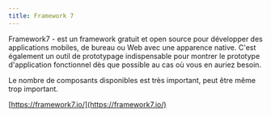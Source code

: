 ```yaml
---
title: Framework 7
---
```


Framework7 - est un framework gratuit et open source pour développer des applications mobiles, de bureau ou Web avec une apparence native. C'est également un outil de prototypage indispensable pour montrer le prototype d'application fonctionnel dès que possible au cas où vous en auriez besoin.

Le nombre de composants disponibles est très important, peut être même trop important.

[https://framework7.io/](https://framework7.io/)
